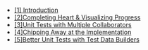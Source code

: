- [[1] Introduction](https://youtu.be/R1aO4Tmw3zA)
- [[2]Completing Heart & Visualizing Progress](https://youtu.be/TyxDg70hc3g)
- [[3]Unit Tests with Multiple Collaborators](https://youtu.be/hjcBgmMN8R4)
- [[4]Chipping Away at the Implementation](https://youtu.be/MKKLPpOr9fk)
- [[5]Better Unit Tests with Test Data Builders](https://youtu.be/gGEIRPX34us)
